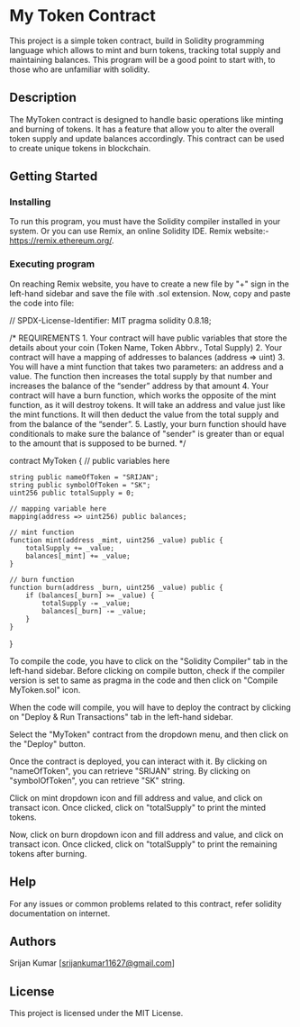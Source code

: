# My Token Contract

This project is a simple token contract, build in Solidity programming language which allows to mint and burn tokens, tracking total supply and maintaining balances. This program will be a good point to start with, to those who are unfamiliar with solidity.

## Description

The MyToken contract is designed to handle basic operations like minting and burning of tokens. It has a feature that allow you to alter the overall token supply and update balances accordingly. This contract can be used to create unique tokens in blockchain.

## Getting Started

### Installing

To run this program, you must have the Solidity compiler installed in your system. Or you can use Remix, an online Solidity IDE. Remix website:- https://remix.ethereum.org/.

### Executing program

On reaching Remix website, you have to create a new file by "+" sign in the left-hand sidebar and save the file with .sol extension. Now, copy and paste the code into file: 

// SPDX-License-Identifier: MIT
pragma solidity 0.8.18;

/*
       REQUIREMENTS
    1. Your contract will have public variables that store the details about your coin (Token Name, Token Abbrv., Total Supply)
    2. Your contract will have a mapping of addresses to balances (address => uint)
    3. You will have a mint function that takes two parameters: an address and a value. 
       The function then increases the total supply by that number and increases the balance 
       of the “sender” address by that amount
    4. Your contract will have a burn function, which works the opposite of the mint function, as it will destroy tokens. 
       It will take an address and value just like the mint functions. It will then deduct the value from the total supply 
       and from the balance of the “sender”.
    5. Lastly, your burn function should have conditionals to make sure the balance of "sender" is greater than or equal 
       to the amount that is supposed to be burned.
*/

contract MyToken {
    // public variables here

    string public nameOfToken = "SRIJAN";
    string public symbolOfToken = "SK";
    uint256 public totalSupply = 0;

    // mapping variable here
    mapping(address => uint256) public balances;

    // mint function
    function mint(address _mint, uint256 _value) public {
        totalSupply += _value;
        balances[_mint] += _value;
    }

    // burn function
    function burn(address _burn, uint256 _value) public {
        if (balances[_burn] >= _value) {
            totalSupply -= _value;
            balances[_burn] -= _value;
        }
    }
}

To compile the code, you have to click on the "Solidity Compiler" tab in the left-hand sidebar. Before clicking on compile button, check if the compiler version is set to same as pragma in the code and then click on "Compile MyToken.sol" icon.

When the code will compile, you will have to deploy the contract by clicking on "Deploy & Run Transactions" tab in the left-hand sidebar.

Select the "MyToken" contract from the dropdown menu, and then click on the "Deploy" button.

Once the contract is deployed, you can interact with it. By clicking on "nameOfToken", you can retrieve "SRIJAN" string. By clicking on "symbolOfToken", you can retrieve "SK" string.

Click on mint dropdown icon and fill address and value, and click on transact icon. Once clicked, click on "totalSupply" to print the minted tokens.

Now, click on burn dropdown icon and fill address and value, and click on transact icon. Once clicked, click on "totalSupply" to print the remaining tokens after burning.

## Help

For any issues or common problems related to this contract, refer solidity documentation on internet.

## Authors

Srijan Kumar
[srijankumar11627@gmail.com]

## License

This project is licensed under the MIT License.
